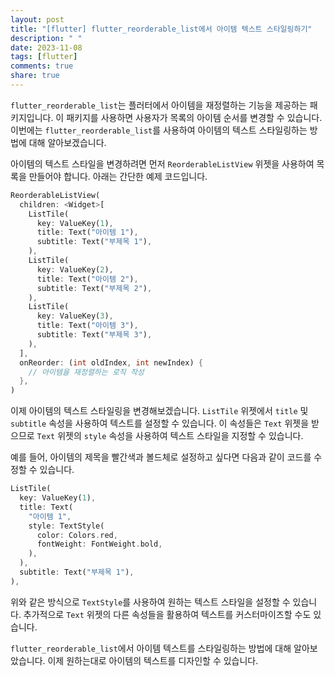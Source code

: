 ```yaml
---
layout: post
title: "[flutter] flutter_reorderable_list에서 아이템 텍스트 스타일링하기"
description: " "
date: 2023-11-08
tags: [flutter]
comments: true
share: true
---
```


`flutter_reorderable_list`는 플러터에서 아이템을 재정렬하는 기능을 제공하는 패키지입니다. 이 패키지를 사용하면 사용자가 목록의 아이템 순서를 변경할 수 있습니다. 이번에는 `flutter_reorderable_list`를 사용하여 아이템의 텍스트 스타일링하는 방법에 대해 알아보겠습니다.

아이템의 텍스트 스타일을 변경하려면 먼저 `ReorderableListView` 위젯을 사용하여 목록을 만들어야 합니다. 아래는 간단한 예제 코드입니다.

```dart
ReorderableListView(
  children: <Widget>[
    ListTile(
      key: ValueKey(1),
      title: Text("아이템 1"),
      subtitle: Text("부제목 1"),
    ),
    ListTile(
      key: ValueKey(2),
      title: Text("아이템 2"),
      subtitle: Text("부제목 2"),
    ),
    ListTile(
      key: ValueKey(3),
      title: Text("아이템 3"),
      subtitle: Text("부제목 3"),
    ),
  ],
  onReorder: (int oldIndex, int newIndex) {
    // 아이템을 재정렬하는 로직 작성
  },
)
```

이제 아이템의 텍스트 스타일링을 변경해보겠습니다. `ListTile` 위젯에서 `title` 및 `subtitle` 속성을 사용하여 텍스트를 설정할 수 있습니다. 이 속성들은 `Text` 위젯을 받으므로 `Text` 위젯의 `style` 속성을 사용하여 텍스트 스타일을 지정할 수 있습니다.

예를 들어, 아이템의 제목을 빨간색과 볼드체로 설정하고 싶다면 다음과 같이 코드를 수정할 수 있습니다.

```dart
ListTile(
  key: ValueKey(1),
  title: Text(
    "아이템 1",
    style: TextStyle(
      color: Colors.red,
      fontWeight: FontWeight.bold,
    ),
  ),
  subtitle: Text("부제목 1"),
),
```

위와 같은 방식으로 `TextStyle`를 사용하여 원하는 텍스트 스타일을 설정할 수 있습니다. 추가적으로 `Text` 위젯의 다른 속성들을 활용하여 텍스트를 커스터마이즈할 수도 있습니다.

`flutter_reorderable_list`에서 아이템 텍스트를 스타일링하는 방법에 대해 알아보았습니다. 이제 원하는대로 아이템의 텍스트를 디자인할 수 있습니다.